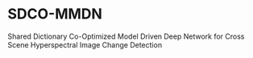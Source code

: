 # SDCO-MMDN
Shared Dictionary Co-Optimized Model Driven Deep Network for Cross Scene Hyperspectral Image Change Detection
